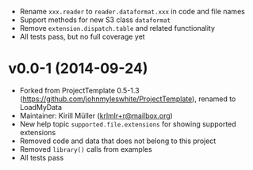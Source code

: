 * Rename `xxx.reader` to `reader.dataformat.xxx` in code and file names
* Support methods for new S3 class `dataformat`
* Remove `extension.dispatch.table` and related functionality
* All tests pass, but no full coverage yet

v0.0-1 (2014-09-24)
===

* Forked from ProjectTemplate 0.5-1.3
  (https://github.com/johnmyleswhite/ProjectTemplate), renamed to LoadMyData
* Maintainer: Kirill Müller (krlmlr+r@mailbox.org)
* New help topic `supported.file.extensions` for showing supported extensions
* Removed code and data that does not belong to this project
* Removed `library()` calls from examples
* All tests pass
